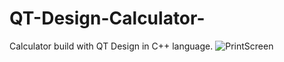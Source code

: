 # QT-Design-Calculator-
Calculator build with QT Design in C++ language.
![PrintScreen](https://github.com/hermesneri/QT-Design-Calculator-/assets/25782308/0807b165-b387-4f82-8dca-a3a33bc23594)
